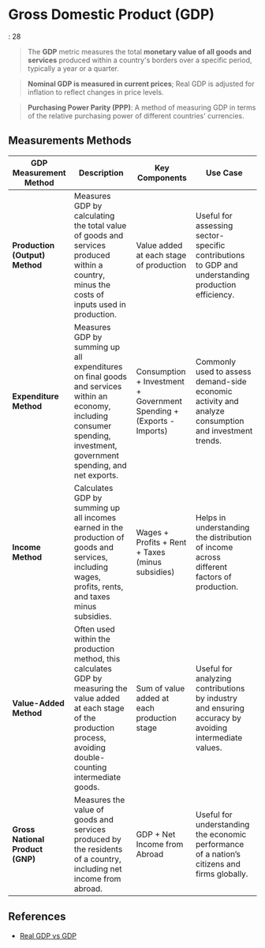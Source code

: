# Gross Domestic Product (GDP)

: 28

> The **GDP** metric measures the total **monetary value of all goods and services** produced within a country's borders over a specific period, typically a year or a quarter.
> 

> **Nominal GDP is measured in current prices**; Real GDP is adjusted for inflation to reflect changes in price levels.
> 

> **Purchasing Power Parity (PPP)**: A method of measuring GDP in terms of the relative purchasing power of different countries' currencies.
> 

## Measurements Methods

| **GDP Measurement Method** | **Description** | **Key Components** | **Use Case** |
| --- | --- | --- | --- |
| **Production (Output) Method** | Measures GDP by calculating the total value of goods and services produced within a country, minus the costs of inputs used in production. | Value added at each stage of production | Useful for assessing sector-specific contributions to GDP and understanding production efficiency. |
| **Expenditure Method** | Measures GDP by summing up all expenditures on final goods and services within an economy, including consumer spending, investment, government spending, and net exports. | Consumption + Investment + Government Spending + (Exports - Imports) | Commonly used to assess demand-side economic activity and analyze consumption and investment trends. |
| **Income Method** | Calculates GDP by summing up all incomes earned in the production of goods and services, including wages, profits, rents, and taxes minus subsidies. | Wages + Profits + Rent + Taxes (minus subsidies) | Helps in understanding the distribution of income across different factors of production. |
| **Value-Added Method** | Often used within the production method, this calculates GDP by measuring the value added at each stage of the production process, avoiding double-counting intermediate goods. | Sum of value added at each production stage | Useful for analyzing contributions by industry and ensuring accuracy by avoiding intermediate values. |
| **Gross National Product (GNP)** | Measures the value of goods and services produced by the residents of a country, including net income from abroad. | GDP + Net Income from Abroad | Useful for understanding the economic performance of a nation’s citizens and firms globally. |

## References

- [Real GDP vs GDP](https://twitter.com/BrankoMilan/status/1781460730773917973)